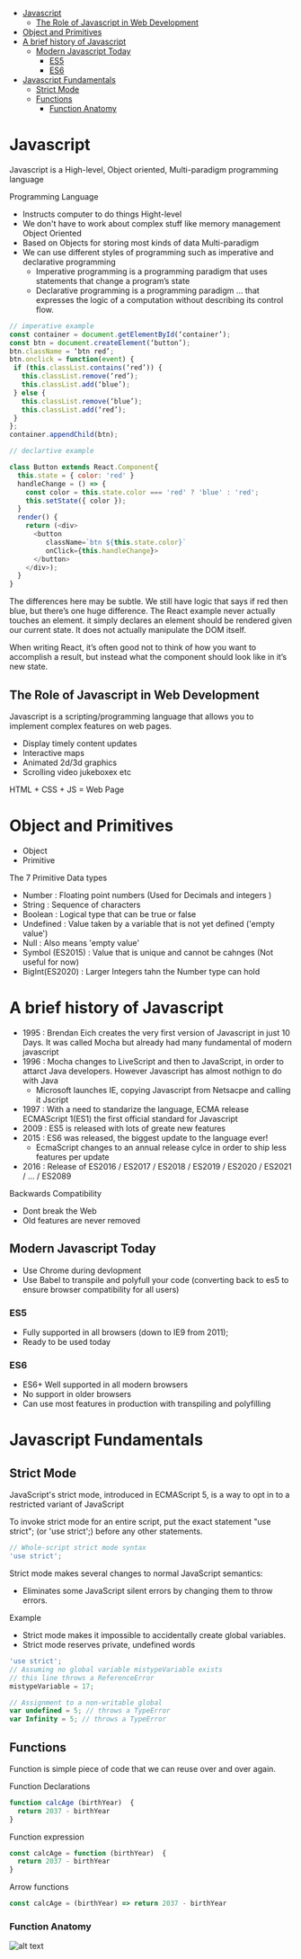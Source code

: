- [Javascript](#javascript)
  - [The Role of Javascript in Web Development](#the-role-of-javascript-in-web-development)
- [Object and Primitives](#object-and-primitives)
- [A brief history of Javascript](#a-brief-history-of-javascript)
  - [Modern Javascript Today](#modern-javascript-today)
    - [ES5](#es5)
    - [ES6](#es6)
- [Javascript Fundamentals](#javascript-fundamentals)
  - [Strict Mode](#strict-mode)
  - [Functions](#functions)
    - [Function Anatomy](#function-anatomy)

# Javascript
Javascript is a High-level, Object oriented, Multi-paradigm programming language 

Programming Language
- Instructs computer to do things 
Hight-level 
- We don't have to work about complex stuff like memory management 
Object Oriented
-  Based on Objects for storing most kinds of data 
Multi-paradigm 
- We can use different styles of programming such as imperative and declarative programming
  - Imperative programming is a programming paradigm that uses statements that change a program’s state
  - Declarative programming is a programming paradigm … that expresses the logic of a computation without describing its control flow.

```javascript
// imperative example
const container = document.getElementById(‘container’);
const btn = document.createElement(‘button’);
btn.className = ‘btn red’;
btn.onclick = function(event) {
 if (this.classList.contains(‘red’)) {
   this.classList.remove(‘red’);
   this.classList.add(‘blue’);
 } else {
   this.classList.remove(‘blue’);
   this.classList.add(‘red’);
 }
};
container.appendChild(btn);

// declartive example

class Button extends React.Component{
  this.state = { color: 'red' }
  handleChange = () => {
    const color = this.state.color === 'red' ? 'blue' : 'red';
    this.setState({ color });
  }
  render() {
    return (<div>
      <button 
         className=`btn ${this.state.color}`
         onClick={this.handleChange}>
      </button>
    </div>);
  }
}
```
The differences here may be subtle. We still have logic that says if red then blue, but there’s one huge difference. The React example never actually touches an element. it simply declares an element should be rendered given our current state. It does not actually manipulate the DOM itself.

When writing React, it’s often good not to think of how you want to accomplish a result, but instead what the component should look like in it’s new state. 


## The Role of Javascript in Web Development
Javascript is a scripting/programming language that allows you to implement complex features on web pages.
- Display timely content updates 
- Interactive maps
- Animated 2d/3d graphics 
- Scrolling video jukeboxex etc

HTML + CSS + JS = Web Page

# Object and Primitives
- Object 
- Primitive 

The 7 Primitive Data types
- Number : Floating point numbers (Used for Decimals and integers )
- String : Sequence of characters 
- Boolean : Logical type that can be true or false
- Undefined : Value taken by a variable that is not yet defined ('empty value') 
- Null : Also means 'empty value'
- Symbol (ES2015) : Value that is unique and cannot be cahnges (Not useful for now)
- BigInt(ES2020) : Larger Integers tahn the Number type can hold

# A brief history of Javascript 
- 1995 : Brendan Eich creates the very first version of Javascript in just 10 Days. It was called Mocha but already had many fundamental of modern javascript 
- 1996 : Mocha changes to LiveScript and then to JavaScript, in order to attarct Java developers. However Javascript has almost nothign to do with Java
  - Microsoft launches IE, copying Javascript from Netsacpe and calling it Jscript
- 1997 : With a need to standarize the language, ECMA release ECMAScript 1(ES1) the first official standard for Javascript 
- 2009 : ES5 is released with lots of greate new features
- 2015 : ES6 was released, the biggest update to the language ever!
  - EcmaScript changes to an annual release cylce in order to ship less features per update 
- 2016 : Release of ES2016 / ES2017 / ES2018 / ES2019 / ES2020 / ES2021 / … / ES2089

Backwards Compatibility
- Dont break the Web 
- Old features are never removed

## Modern Javascript Today
- Use Chrome during devlopment
- Use Babel to transpile and polyfull your code (converting back to es5 to ensure browser compatibility for all users)
  
### ES5
- Fully supported in all browsers (down to IE9 from 2011);
- Ready to be used today 

### ES6
- ES6+ Well supported in all modern browsers 
- No support in older browsers
- Can use most features in production with transpiling and polyfilling 

# Javascript Fundamentals 

## Strict Mode 
JavaScript's strict mode, introduced in ECMAScript 5, is a way to opt in to a restricted variant of JavaScript

To invoke strict mode for an entire script, put the exact statement "use strict"; (or 'use strict';) before any other statements.

```javascript 
// Whole-script strict mode syntax
'use strict';
```

Strict mode makes several changes to normal JavaScript semantics:
- Eliminates some JavaScript silent errors by changing them to throw errors.

Example 
- Strict mode makes it impossible to accidentally create global variables. 
- Strict mode reserves private, undefined words 
```javascript 
'use strict';      
// Assuming no global variable mistypeVariable exists
// this line throws a ReferenceError                                        
mistypeVariable = 17;  

// Assignment to a non-writable global
var undefined = 5; // throws a TypeError
var Infinity = 5; // throws a TypeError
```


## Functions 
Function is simple piece of code that we can reuse over and over again.

Function Declarations 
```javascript
function calcAge (birthYear)  {
  return 2037 - birthYear
}
```

Function expression
```javascript
const calcAge = function (birthYear)  {
  return 2037 - birthYear
}
```

Arrow functions
```javascript
const calcAge = (birthYear) => return 2037 - birthYear
```

### Function Anatomy 
![alt text](https://github.com/shaktish/DevNotes/blob/master/01_Javascript/images/functionAnatomy.PNG?raw=true "FunctionAnatomy")


